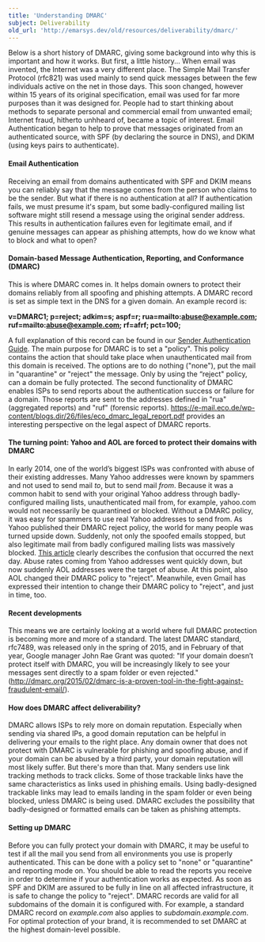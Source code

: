 ```yaml
---
title: 'Understanding DMARC'
subject: Deliverability
old_url: 'http://emarsys.dev/old/resources/deliverability/dmarc/'
---
```


Below is a short history of DMARC, giving some background into why this is important and how it works. But first, a little history... When email was invented, the Internet was a very different place. The Simple Mail Transfer Protocol (rfc821) was used mainly to send quick messages between the few individuals active on the net in those days. This soon changed, however within 15 years of its original specification, email was used for far more purposes than it was designed for. People had to start thinking about methods to separate personal and commercial email from unwanted email; Internet fraud, hitherto unhheard of, became a topic of interest. Email Authentication began to help to prove that messages originated from an authenticated source, with SPF (by declaring the source in DNS), and DKIM (using keys pairs to authenticate).

#### Email Authentication

 Receiving an email from domains authenticated with SPF and DKIM means you can reliably say that the message comes from the person who claims to be the sender. But what if there is no authentication at all? If authentication fails, we must presume it's spam, but some badly-configured mailing list software might still resend a message using the original sender address. This results in authentication failures even for legitimate email, and if genuine messages can appear as phishing attempts, how do we know what to block and what to open?

#### Domain-based Message Authentication, Reporting, and Conformance (DMARC)

 This is where DMARC comes in. It helps domain owners to protect their domains reliably from all spoofing and phishing attempts. A DMARC record is set as simple text in the DNS for a given domain. An example record is:

**v=DMARC1; p=reject; adkim=s; aspf=r; rua=mailto:abuse@example.com; ruf=mailto:abuse@example.com; rf=afrf; pct=100;**

 A full explanation of this record can be found in our [Sender Authentication Guide](/Deliverability%20@tr/sender-authentication-guide.md). The main purpose for DMARC is to set a "policy". This policy contains the action that should take place when unauthenticated mail from this domain is received. The options are to do nothing ("none"), put the mail in "quarantine" or "reject" the message. Only by using the “reject" policy, can a domain be fully protected. The second functionality of DMARC enables ISPs to send reports about the authentication success or failure for a domain. Those reports are sent to the addresses defined in "rua" (aggregated reports) and "ruf" (forensic reports). <https://e-mail.eco.de/wp-content/blogs.dir/26/files/eco_dmarc_legal_report.pdf> provides an interesting perspective on the legal aspect of DMARC reports.

#### The turning point: Yahoo and AOL are forced to protect their domains with DMARC

 In early 2014, one of the world’s biggest ISPs was confronted with abuse of their existing addresses. Many Yahoo addresses were known by spammers and not used to send mail *to*, but to send mail *from*. Because it was a common habit to send with your original Yahoo address through badly-configured mailing lists, unauthenticated mail from, for example, yahoo.com would not necessarily be quarantined or blocked. Without a DMARC policy, it was easy for spammers to use real Yahoo addresses to send from. As Yahoo published their DMARC reject policy, the world for many people was turned upside down. Suddenly, not only the spoofed emails stopped, but also legitimate mail from badly configured mailing lists was massively blocked. [This article](https://wordtothewise.com/2014/04/brief-dmarc-primer) clearly describes the confusion that occurred the next day. Abuse rates coming from Yahoo addresses went quickly down, but now suddenly AOL addresses were the target of abuse. At this point, also AOL changed their DMARC policy to "reject". Meanwhile, even Gmail has expressed their intention to change their DMARC policy to "reject", and just in time, too.

#### Recent developments

 This means we are certainly looking at a world where full DMARC protection is becoming more and more of a standard. The latest DMARC standard, rfc7489, was released only in the spring of 2015, and in February of that year, Google manager John Rae Grant was quoted: "If your domain doesn’t protect itself with DMARC, you will be increasingly likely to see your messages sent directly to a spam folder or even rejected." (<http://dmarc.org/2015/02/dmarc-is-a-proven-tool-in-the-fight-against-fraudulent-email/>).

#### How does DMARC affect deliverability?

 DMARC allows ISPs to rely more on domain reputation. Especially when sending via shared IPs, a good domain reputation can be helpful in delivering your emails to the right place. Any domain owner that does not protect with DMARC is vulnerable for phishing and spoofing abuse, and if your domain can be abused by a third party, your domain reputation will most likely suffer. But there's more than that. Many senders use link tracking methods to track clicks. Some of those trackable links have the same characteristics as links used in phishing emails. Using badly-designed trackable links may lead to emails landing in the spam folder or even being blocked, unless DMARC is being used. DMARC excludes the possibility that badly-designed or formatted emails can be taken as phishing attempts.

#### Setting up DMARC

 Before you can fully protect your domain with DMARC, it may be useful to test if all the mail you send from all environments you use is properly authenticated. This can be done with a policy set to "none" or "quarantine" and reporting mode on. You should be able to read the reports you receive in order to determine if your authentication works as expected. As soon as SPF and DKIM are assured to be fully in line on all affected infrastructure, it is safe to change the policy to "reject". DMARC records are valid for all subdomains of the domain it is configured with. For example, a standard DMARC record on *example.com* also applies to *subdomain.example.com*. For optimal protection of your brand, it is recommended to set DMARC at the highest domain-level possible.